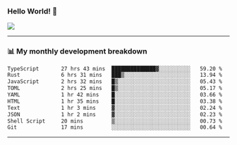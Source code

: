 ### Hello World! 👋

<a>
  <img align="center" src="https://github-readme-stats.vercel.app/api?username=megatunger&count_private=true&include_all_commits=true&bg_color=30,56CCF2,2F80ED&title_color=fff&text_color=fff" />
</a>

------
### 📊 My monthly development breakdown

<!--START_SECTION:waka-->

```txt
TypeScript       27 hrs 43 mins  ██████████████▓░░░░░░░░░░   59.20 %
Rust             6 hrs 31 mins   ███▒░░░░░░░░░░░░░░░░░░░░░   13.94 %
JavaScript       2 hrs 32 mins   █▒░░░░░░░░░░░░░░░░░░░░░░░   05.43 %
TOML             2 hrs 25 mins   █▒░░░░░░░░░░░░░░░░░░░░░░░   05.17 %
YAML             1 hr 42 mins    █░░░░░░░░░░░░░░░░░░░░░░░░   03.66 %
HTML             1 hr 35 mins    █░░░░░░░░░░░░░░░░░░░░░░░░   03.38 %
Text             1 hr 3 mins     ▓░░░░░░░░░░░░░░░░░░░░░░░░   02.24 %
JSON             1 hr 2 mins     ▓░░░░░░░░░░░░░░░░░░░░░░░░   02.23 %
Shell Script     20 mins         ▒░░░░░░░░░░░░░░░░░░░░░░░░   00.73 %
Git              17 mins         ░░░░░░░░░░░░░░░░░░░░░░░░░   00.64 %
```

<!--END_SECTION:waka-->

------
